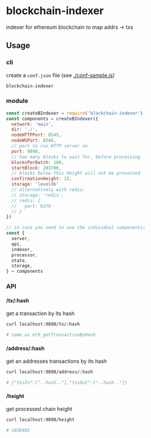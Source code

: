 # blockchain-indexer

indexer for ethereum blockchain to map addrs -> txs

## Usage

### cli

create a `conf.json` file (see [./conf-sample.js](./conf-sample.js))

```sh
blockchain-indexer
```

### module

```js
const createBIndexer = require('blockchain-indexer')
const components = createBIndexer({
  network: 'main',
  dir: './',
  nodeHTTPPort: 8545,
  nodeWSPort: 8546,
  // port to run HTTP server on
  port: 9898,
  // how many blocks to wait for, before processing
  blocksPerBatch: 100,
  startBlock: 203700,
  // blocks below this height will not be processed
  confirmationHeight: 15,
  storage: 'leveldb'
  // alternatively with redis:
  // storage: 'redis',
  // redis: {
  //   port: 6379
  // }
})

// in case you need to use the individual components:
const { 
  server, 
  api, 
  indexer, 
  processor, 
  state, 
  storage,
} = components
```

### API

#### /tx/:hash

get a transaction by its hash

```sh
curl localhost:9898/tx/:hash

# same as eth_getTransactionByHash

```

#### /address/:hash

get an addresses transactions by its hash

```sh
curl localhost:9898/address/:hash

# {"txsIn":["..hash.."],"txsOut":["..hash.."]}
```
#### /height

get processed chain height

```sh
curl localhost:9898/height

# 1038402
```

